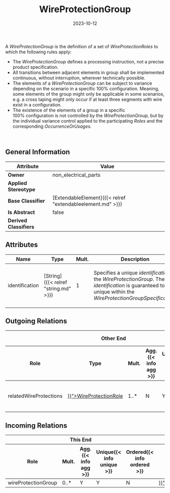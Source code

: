 ﻿---
title: WireProtectionGroup
toc: false
type: specs
date: "2023-10-12"
draft: false
specification: VEC
version: 2.1.0
documentType: "Recommendation"
elementType: Class
classes:
  - WireProtectionGroup
menu_name: vec-2.1.0
---
<p> A <i>WireProtectionGroup</i> is the definition of a set of <i>WireProtectionRoles</i> to which the following rules apply:      </p>      <ul>       <li> The <i>WireProtectionGroup</i> defines a processing instruction, not a precise product specification.        </li>       <li> All transitions between adjacent elements in group shall be implemented continuous, without interruption, wherever technically possible.        </li>       <li> The elements of a <i>WireProtectionGroup </i>can be subject to variance depending on the scenario in a specific 100%&#160;configuration. Meaning, some elements of the group might only be applicable in some scenarios, e.g. a cross taping might only occur if at least three segments with wire exist in a configuration.        </li>       <li> The existence of the elements of a group in a specific 100%&#160;configuration is not controlled by the <i>WireProtectionGroup, </i>but by the individual variance control applied to the participating <i>Roles </i>and the corresponding <i>OccurrenceOrUsages</i>.        </li>     </ul>     <p> &#160;      </p>

## General Information

| Attribute               | Value |
|-------------------------|-------|
| **Owner**               | non_electrical_parts |
| **Applied Stereotype**  |   |
| **Base Classifier**     | [ExtendableElement]({{< relref "extendableelement.md" >}})<br/>  |
| **Is Abstract**         | false |
| **Derived Classifiers** |   |

## Attributes
|  Name  |  Type  |  Mult.  |  Description  |  Owning Classifier  |
|--------|--------|---------|---------------|--------------|
|identification| [String]({{< relref "string.md" >}}) | 1 | <p> Specifies a unique <i>identification</i> of the <i>WireProtectionGroup</i>. The <i>identification</i> is guaranteed to be unique within the <i>WireProtectionGroupSpecification</i>.      </p> | [WireProtectionGroup]({{< relref "wireprotectiongroup.md" >}}) |

## Outgoing Relations
<table>
    <thead>
        <tr>
           <th colspan="6">Other End</th>
           <th colspan="1">This End</th>
           <th colspan="1">General</th>
        </tr>
        <tr>
           <th>Role</th>
           <th>Type</th>
           <th>Mult.</th>
           <th>Agg.{{< info agg >}}</th>
           <th>Unique{{< info unique >}}</th>
           <th>Ordered{{< info ordered >}}</th>
           <th>Mult.</th>
           <th>Description</th>
        </tr>
    <thead>
    <tbody>
    <tr>
        <td>relatedWireProtections</td>
        <td><a href="{{< relref "wireprotectionrole.md" >}}">WireProtectionRole</a></td>
        <td>1..*</td>
        <td>N</td>
        <td>Y</td>
        <td>N</td>
        <td>0..1</td>
        <td><p> References the members in the <i>WireProtectionGroup.</i>      </p></td>
    </tr>
    </tbody>
</table>

##  Incoming Relations
<table>
    <thead>
        <tr>
           <th colspan="5">This End</th>
           <th colspan="2">Other End</th>
           <th colspan="1">General</th>
        </tr>
        <tr>
           <th>Role</th>
           <th>Mult.</th>
           <th>Agg.{{< info agg >}}</th>
           <th>Unique{{< info unique >}}</th>
           <th>Ordered{{< info ordered >}}</th>
           <th>Type</th>
           <th>Mult.</th>
           <th>Description</th>
        </tr>
    <thead>
    <tbody>
    <tr>
        <td>wireProtectionGroup</td>
        <td>0..*</td>
        <td>Y</td>
        <td>Y</td>
        <td>N</td>
        <td><a href="{{< relref "wireprotectiongroupspecification.md" >}}">WireProtectionGroupSpecification</a></td>
        <td>0..1</td>
        <td></td>
    </tr>
    </tbody>
</table>



